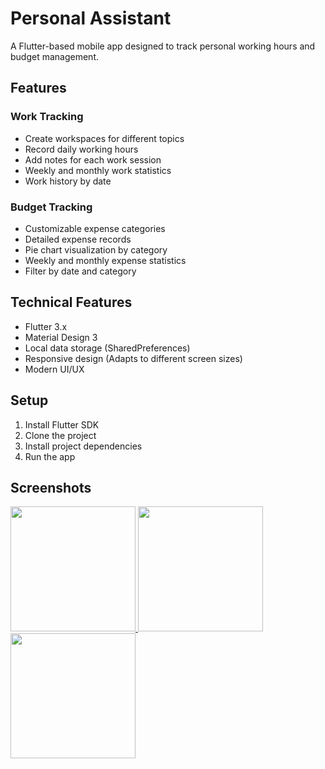 # Personal Assistant

A Flutter-based mobile app designed to track personal working hours and budget management.

## Features

### Work Tracking
- Create workspaces for different topics
- Record daily working hours
- Add notes for each work session
- Weekly and monthly work statistics
- Work history by date

### Budget Tracking
- Customizable expense categories
- Detailed expense records
- Pie chart visualization by category
- Weekly and monthly expense statistics
- Filter by date and category

## Technical Features

- Flutter 3.x
- Material Design 3
- Local data storage (SharedPreferences)
- Responsive design (Adapts to different screen sizes)
- Modern UI/UX

## Setup

1. Install Flutter SDK
2. Clone the project
3. Install project dependencies
4. Run the app

## Screenshots


<a href="https://github.com/user-attachments/assets/b27ddde5-93a5-48cf-a015-95f3027572fa">
    <img src="https://github.com/user-attachments/assets/b27ddde5-93a5-48cf-a015-95f3027572fa" width="200">
</a>

<a href="https://github.com/user-attachments/assets/40f057ad-b04b-4a01-99d3-2adf2023fe4c">
    <img src="https://github.com/user-attachments/assets/40f057ad-b04b-4a01-99d3-2adf2023fe4c" width="200">
</a>

<a href="https://github.com/user-attachments/assets/089f62f4-2f44-4916-bf14-f3a0f58bafc8">
    <img src="https://github.com/user-attachments/assets/089f62f4-2f44-4916-bf14-f3a0f58bafc8" width="200">
</a>



